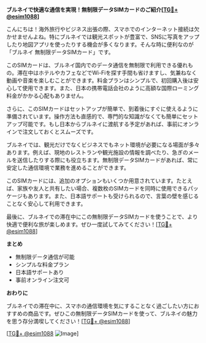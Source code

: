 **ブルネイで快適な通信を実現！無制限データSIMカードのご紹介[[TG💪+ @esim1088](https://t.me/s/esim1088)]**

こんにちは！海外旅行やビジネス出張の際、スマホでのインターネット接続は欠かせませんよね。特にブルネイでは観光スポットが豊富で、SNSに写真をアップしたり地図アプリを使ったりする機会が多くなります。そんな時に便利なのが「ブルネイ 無制限データSIMカード」です。

このSIMカードは、ブルネイ国内でのデータ通信を無制限で利用できる優れもの。滞在中はホテルやカフェなどでWi-Fiを探す手間も省けますし、気兼ねなく動画や音楽を楽しむことができます。料金プランはシンプルで、初回購入後は安心して使用できます。また、日本の携帯電話会社のように高額な国際ローミング料金がかかる心配もありません。

さらに、このSIMカードはセットアップが簡単で、到着後にすぐに使えるように準備されています。操作方法も直感的で、専門的な知識がなくても簡単にセットアップ可能です。もし日本からブルネイに渡航する予定があれば、事前にオンラインで注文しておくとスムーズです。

ブルネイでは、観光だけでなくビジネスでもネット環境が必要になる場面が多々あります。例えば、現地のレストランや観光施設の情報を調べたり、急ぎのメールを送信したりする際にも役立ちます。無制限データSIMカードがあれば、常に安定した通信環境で業務を進めることができます。

このSIMカードには、追加のオプションもいくつか用意されています。たとえば、家族や友人と共有したい場合、複数枚のSIMカードを同時に使用できるパッケージもあります。また、日本語サポートも受けられるので、言葉の壁を感じることなく安心して利用できます。

最後に、ブルネイでの滞在中にこの無制限データSIMカードを使うことで、より快適で便利な旅が楽しめます。ぜひ一度試してみてください！[[TG💪+ @esim1088](https://t.me/s/esim1088)]

**まとめ**

- 無制限データ通信が可能
- シンプルな料金プラン
- 日本語サポートあり
- 事前オンライン注文可

**おわりに**

ブルネイでの滞在中に、スマホの通信環境を気にすることなく過ごしたい方におすすめの商品です。ぜひこの無制限データSIMカードを使って、ブルネイの魅力を思う存分満喫してください！[[TG💪+ @esim1088](https://t.me/s/esim1088)]  

[[TG💪+ @esim1088](https://t.me/s/esim1088) ![Image](https://i.postimg.cc/Y0z9fWf4/image.png)]